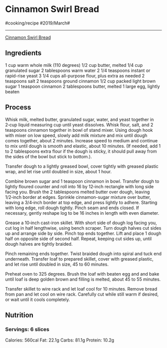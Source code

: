# Cinnamon Swirl Bread
#cooking/recipe #2019/March#
- - - -
[Cinnamon Swirl Bread](http://www.5boysbaker.com/cinnamon-swirl-bread/)

## Ingredients
1 cup warm whole milk (110 degrees)
1/2 cup butter, melted
1/4 cup granulated sugar
2 tablespoons warm water
2 1/4 teaspoons instant or rapid-rise yeast
3 1/4 cups all-purpose flour, plus extra as needed
2 teaspoons salt
2 teaspoons ground cinnamon
1/2 cup packed light brown sugar
1 teaspoon cinnamon
2 tablespoons butter, melted
1 large egg, lightly beaten

## Process
Whisk milk, melted butter, granulated sugar, water, and yeast together in 2‑cup liquid measuring cup until yeast dissolves. Whisk flour, salt, and 2 teaspoons cinnamon together in bowl of stand mixer. Using dough hook with mixer on low speed, slowly add milk mixture and mix until dough comes together, about 2 minutes. Increase speed to medium and continue to mix until dough is smooth and elastic, about 10 minutes. (If needed, add 1 to 2 tablespoons extra flour if the dough is sticky, it should pull away from the sides of the bowl but stick to bottom.).

Transfer dough to a lightly greased bowl, cover tightly with greased plastic wrap, and let rise until doubled in size, about 1 hour.

Combine brown sugar and 1 teaspoon cinnamon in bowl. Transfer dough to lightly floured counter and roll into 16 by 12‑inch rectangle with long side facing you. Brush the 2 tablespoons melted butter over dough, leaving 1/2‑inch border at edges. Sprinkle cinnamon-sugar mixture over butter, leaving a 3/4‑inch border at top edge, and press lightly to adhere. Starting with long edge, roll dough tightly. Pinch seam and ends closed. If necessary, gently reshape log to be 16 inches in length with even diameter.

Grease a 10‑inch cast-iron skillet. With short side of dough log facing you, cut log in half lengthwise, using bench scraper. Turn dough halves cut sides up and arrange side by side. Pinch top ends together. Lift and place 1 dough half on opposite side of second half. Repeat, keeping cut sides up, until dough halves are tightly braided.

Pinch remaining ends together. Twist braided dough into spiral and tuck end underneath. Transfer loaf to prepared skillet, cover with greased plastic, and let rise until doubled in size, 45 to 60 minutes.

Preheat oven to 325 degrees. Brush the loaf with beaten egg and and bake until loaf is deep golden brown and filling is melted, about 45 to 55 minutes.

Transfer skillet to wire rack and let loaf cool for 10 minutes. Remove bread from pan and let cool on wire rack. Carefully cut while still warm if desired, or wait until it cools completely.

## Nutrition
### Servings: 6 slices
Calories: 560cal
Fat: 22.1g
Carbs: 81.1g
Protein: 10.2g

